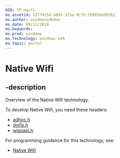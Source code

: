 ```yaml
---
UID: TP:nwifi
ms.assetid: 227f4254-b09f-375a-9c76-7690364582b1
ms.author: windowssdkdev
ms.date: 09/12/2018
ms.keywords: 
ms.prod: windows
ms.technology: windows-sdk
ms.topic: portal
---
```


# Native Wifi

## -description

Overview of the Native Wifi technology.

To develop Native Wifi, you need these headers:

 * [adhoc.h](../adhoc/index.md)
 * [dot1x.h](../dot1x/index.md)
 * [wlanapi.h](../wlanapi/index.md)

For programming guidance for this technology, see:
* [Native Wifi](/windows/desktop/nativewifi)

